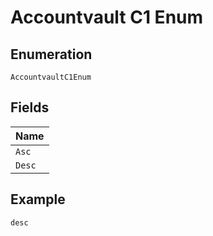 
# Accountvault C1 Enum

## Enumeration

`AccountvaultC1Enum`

## Fields

| Name |
|  --- |
| `Asc` |
| `Desc` |

## Example

```
desc
```

